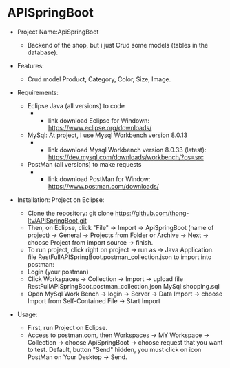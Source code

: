# APISpringBoot
- Project Name:ApiSpringBoot
  + Backend of the shop, but i just Crud some models (tables in the database).

- Features:
  + Crud model Product, Category, Color, Size, Image.

- Requirements:
  + Eclipse Java (all versions) to code
    + + link download Eclipse for Windown: https://www.eclipse.org/downloads/
  + MySql: At project, I use Mysql Workbench version 8.0.13
    + + link download Mysql Workbench version 8.0.33 (latest): https://dev.mysql.com/downloads/workbench/?os=src
  + PostMan (all versions) to make requests
    + + link download PostMan for Window: https://www.postman.com/downloads/

- Installation:
  Project on Eclipse:
  + Clone the repository: git clone https://github.com/thong-ltv/APISpringBoot.git
  + Then, on Eclipse, click "File" -> Import -> ApiSpringBoot (name of project) -> General -> Projects from Folder or Archive -> Next -> choose Project from import source -> finish.
  + To run project, click right on project -> run as -> Java Application.
  file RestFullAPISpringBoot.postman_collection.json to import into postman:
  + Login (your postman)
  + Click Workspaces -> Collection -> Import -> upload file RestFullAPISpringBoot.postman_collection.json
  MySql:shopping.sql
  + Open MySql Work Bench -> login -> Server -> Data Import -> choose Import from Self-Contained File -> Start Import
  
- Usage:
  + First, run Project on Eclipse.
  + Access to postman.com, then Workspaces -> MY Workspace -> Collection -> choose ApiSpringBoot -> choose request that you want to test.
  Default, button "Send" hidden, you must click on icon PostMan on Your Desktop -> Send.
